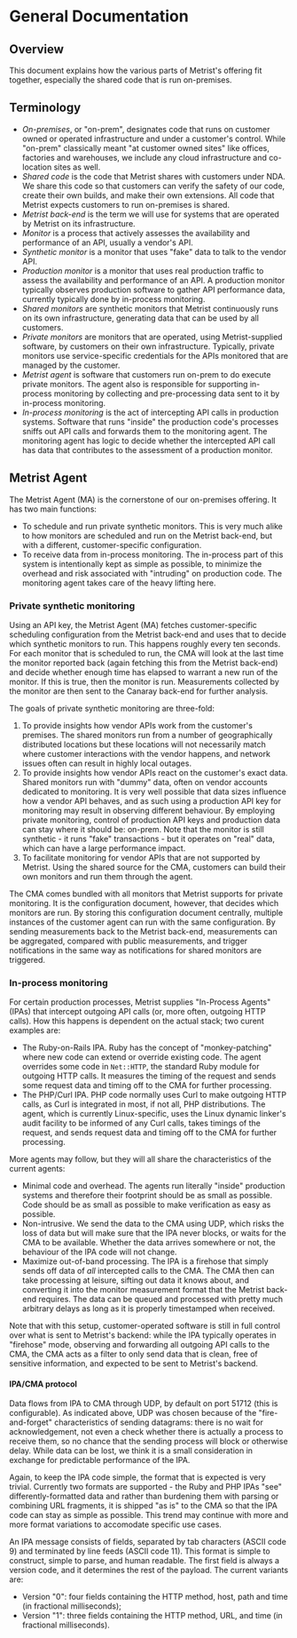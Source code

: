 # General Documentation

## Overview

This document explains how the various parts of Metrist's offering fit together, especially
the shared code that is run on-premises.

## Terminology

* *On-premises*, or "on-prem", designates code that runs on customer owned or operated infrastructure
  and under a customer's control. While "on-prem" classically meant "at customer owned sites" like
  offices, factories and warehouses, we include any cloud infrastructure and co-location sites as well.
* *Shared code* is the code that Metrist shares with customers under NDA. We share this
  code so that customers can verify the safety of our code, create their own builds, and make their
  own extensions. All code that Metrist expects customers to run on-premises is shared.
* *Metrist back-end* is the term we will use for systems that are operated by Metrist on
  its infrastructure.
* *Monitor* is a process that actively assesses the availability and performance of an API, usually a
  vendor's API.
* *Synthetic monitor* is a monitor that uses "fake" data to talk to the vendor API.
* *Production monitor* is a monitor that uses real production traffic to assess the availability
  and performance of an API. A production monitor typically observes production software to gather
  API performance data, currently typically done by in-process monitoring.
* *Shared monitors* are synthetic monitors that Metrist continuously runs on its own infrastructure,
  generating data that can be used by all customers.
* *Private monitors* are monitors that are operated, using Metrist-supplied software, by customers on their own
  infrastructure. Typically, private monitors use service-specific credentials for the APIs monitored that are
  managed by the customer.
* *Metrist agent* is software that customers run on-prem to do execute private monitors.
  The agent also is responsible for supporting in-process monitoring by collecting and pre-processing data
  sent to it by in-process monitoring.
* *In-process monitoring* is the act of intercepting API calls in production systems. Software that
  runs "inside" the production code's processes sniffs out API calls and forwards them to the monitoring
  agent. The monitoring agent has logic to decide whether the intercepted API call has data that contributes
  to the assessment of a production monitor.

## Metrist Agent

The Metrist Agent (MA) is the cornerstone of our on-premises offering. It has two main functions:

* To schedule and run private synthetic monitors. This is very much alike to how monitors are scheduled
  and run on the Metrist back-end, but with a different, customer-specific configuration.
* To receive data from in-process monitoring. The in-process part of this system is intentionally kept
  as simple as possible, to minimize the overhead and risk associated with "intruding" on production
  code. The monitoring agent takes care of the heavy lifting here.

### Private synthetic monitoring

Using an API key, the Metrist Agent (MA) fetches customer-specific scheduling configuration
from the Metrist back-end and uses that to decide which synthetic monitors to run. This happens
roughly every ten seconds. For each monitor that is scheduled to run, the CMA will look at the last
time the monitor reported back (again fetching this from the Metrist back-end) and decide whether enough
time has elapsed to warrant a new run of the monitor. If this is true, then the monitor is run.
Measurements collected by the monitor are then sent to the Canaray back-end for further analysis.

The goals of private synthetic monitoring are three-fold:

1. To provide insights how vendor APIs work from the customer's premises. The shared monitors run from
   a number of geographically distributed locations but these locations will not necessarily match where
   customer interactions with the vendor happens, and network issues often can result in highly local
   outages.
2. To provide insights how vendor APIs react on the customer's exact data. Shared monitors run with
   "dummy" data, often on vendor accounts dedicated to monitoring. It is very well possible that data sizes
   influence how a vendor API behaves, and as such using a production API key for monitoring may
   result in observing different behaviour. By employing private monitoring, control of production
   API keys and production data can stay where it should be: on-prem. Note that the monitor is still
   synthetic - it runs "fake" transactions - but it operates on "real" data, which can
   have a large performance impact.
3. To facilitate monitoring for vendor APIs that are not supported by Metrist. Using the
   shared source for the CMA, customers can build their own monitors and run them through the agent.

The CMA comes bundled with all monitors that Metrist supports for private monitoring. It
is the configuration document, however, that decides which monitors are run. By storing this configuration
document centrally, multiple instances of the customer agent can run with the same configuration. By
sending measurements back to the Metrist back-end, measurements can be aggregated, compared with
public measurements, and trigger notifications in the same way as notifications for shared monitors
are triggered.

<!-- TODO: links to installation, configuration, monitoring DSL -->

### In-process monitoring

For certain production processes, Metrist supplies "In-Process Agents" (IPAs) that intercept
outgoing API calls (or, more often, outgoing HTTP calls). How this happens is dependent on the actual
stack; two curent examples are:

* The Ruby-on-Rails IPA. Ruby has the concept of "monkey-patching" where new code can extend or override
  existing code. The agent overrides some code in `Net::HTTP`, the standard Ruby module for outgoing HTTP
  calls. It measures the timing of the request and sends some request data and timing off to the CMA for
  further processing.
* The PHP/Curl IPA. PHP code normally uses Curl to make outgoing HTTP calls, as Curl is integrated in most,
  if not all, PHP distributions. The agent, which is currently Linux-specific, uses the Linux dynamic
  linker's audit facility to be informed of any Curl calls, takes timings of the request, and sends request
  data and timing off to the CMA for further processing.

More agents may follow, but they will all share the characteristics of the current agents:

* Minimal code and overhead. The agents run literally "inside" production systems and therefore their footprint
  should be as small as possible. Code should be as small as possible to make verification as easy as possible.
* Non-intrusive. We send the data to the CMA using UDP, which risks the loss of data but will make sure that
  the IPA never blocks, or waits for the CMA to be available. Whether the data arrives somewhere or not, the
  behaviour of the IPA code will not change.
* Maximize out-of-band processing. The IPA is a firehose that simply sends off data of _all_ intercepted calls to
  the CMA. The CMA then can take processing at leisure, sifting out data it knows about, and converting it into
  the monitor measurement format that the Metrist back-end requires. The data can be queued and processed with
  pretty much arbitrary delays as long as it is properly timestamped when received.

Note that with this setup, customer-operated software is still in full control over what is sent to Metrist's
backend: while the IPA typically operates in "firehose" mode, observing and forwarding all outgoing API calls
to the CMA, the CMA acts as a filter to only send data that is clean, free of sensitive information, and
expected to be sent to Metrist's backend.

#### IPA/CMA protocol

Data flows from IPA to CMA through UDP, by default on port 51712 (this is configurable). As indicated above,
UDP was chosen because of the "fire-and-forget" characteristics of sending datagrams: there is no wait for
acknowledgement, not even a check whether there is actually a process to receive them, so no chance that the
sending process will block or otherwise delay. While data can be lost, we think it is a small consideration
in exchange for predictable performance of the IPA.

Again, to keep the IPA code simple, the format that is expected is very trivial. Currently two formats are
supported - the Ruby and PHP IPAs "see" differently-formatted data and rather than burdening them with parsing
or combining URL fragments, it is shipped "as is" to the CMA so that the IPA code can stay as simple as possible. This
trend may continue with more and more format variations to accomodate specific use cases.

An IPA message consists of fields, separated by tab characters (ASCII code 9) and terminated by line feeds (ASCII code 11). This
format is simple to construct, simple to parse, and human readable. The first field is always a version code, and it determines
the rest of the payload. The current variants are:

* Version "0": four fields containing the HTTP method, host, path and time (in fractional milliseconds);
* Version "1": three fields containing the HTTP method, URL, and time (in fractional milliseconds).
